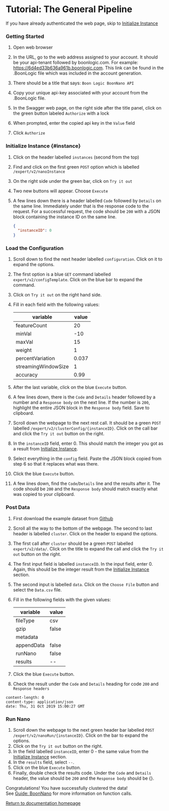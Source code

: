 # Tutorial: The General Pipeline

If you have already authenticated the web page, skip to [Initialize Instance](#instance)
### Getting Started
1. Open web browser
2. In the URL, go to the web address assigned to your account. It should be your api-tenant followed by boonlogic.com. For example: https://6d4ed33b636a961b.boonlogic.com. This link can be found in the .BoonLogic file which was included in the account generation.

3. There should be a title that says: `Boon Logic BoonNano API`
4. Copy your unique api-key associated with your account from the .BoonLogic file.
2. In the Swagger web page, on the right side after the title panel, click on the green button labeled `Authorize` with a lock
3. When prompted, enter the copied api key in the `Value` field
4. Click `Authorize`

### Initialize Instance {#instance}
1. Click on the header labelled `instances` (second from the top)
2. Find and click on the first green `POST` option which is labelled `/expert/v2/nanoInstance`
3. On the right side under the green bar, click on `Try it out`
4. Two new buttons will appear. Choose `Execute`
5. A few lines down there is a header labelled `Code` followed by `Details` on the same line. Immediately under that is the response code to the request. For a successful request, the code should be `200` with a JSON block containing the instance ID on the same line.

    ```json
    {
      "instanceID": 0
    }
    ```

### Load the Configuration
1. Scroll down to find the next header labelled `configuration`. Click on it to expand the options.
2. The first option is a blue `GET` command labelled `expert/v2/configTemplate`. Click on the blue bar to expand the command.
3. Click on `Try it out` on the right hand side.
4. Fill in each field with the following values:  

    | variable | value |
    | ---| ---|
    | featureCount | 20 |
    | minVal | -10 |
    | maxVal | 15 |
    | weight | 1 |
    | percentVariation | 0.037 |
    | streamingWindowSize | 1 |
    | accuracy | 0.99 |

5. After the last variable, click on the blue `Execute` button.
6. A few lines down, there is the `Code` and `Details` header followed by a number and a `Response body` on the next line. If the number is `200`, highlight the entire JSON block in the `Response body` field. Save to clipboard.
7. Scroll down the webpage to the next rest call. It should be a green `POST` labelled `/expert/v2/clusterConfig/{instanceID}`. Click on the call bar and click the `Try it out` button on the right.
8. In the `instanceID` field, enter 0. This should match the integer you got as a result from [Initialize Instance](#instance).
9. Select everything in the `config` field. Paste the JSON block copied from step 6 so that it replaces what was there.
10. Click the blue `Execute` button.
11. A few lines down, find the `Code`/`Details` line and the results after it. The code should be `200` and the `Response body` should match exactly what was copied to your clipboard.

### Post Data
1. First download the example dataset from [Github](https://github.com/elc73527/BoonNano_APIs/blob/master/Data.csv)
1. Scroll all the way to the bottom of the webpage. The second to last header is labelled `cluster`. Click on the header to expand the options.
2. The first call after `cluster` should be a green `POST` labelled `expert/v2/data/`. Click on the title to expand the call and click the `Try it out` button on the right.
3. The first input field is labelled `instanceID`. In the input field, enter 0. Again, this should be the integer result from the [Initialize Instance](#instance) section.
4. The second input is labelled `data`. Click on the `Choose File` button and select the `Data.csv` file.
5. Fill in the following fields with the given values:

    | variable | value |
    | --- | --- |
    | fileType | csv |
    | gzip | false |
    | metadata |  |
    | appendData | false |
    | runNano | false |
    | results | -- |

6. Click the blue `Execute` button.
7. Check the result under the `Code` and `Details` heading for code `200` and `Response headers`
```
content-length: 0
content-type: application/json
date: Thu, 31 Oct 2019 15:00:27 GMT
```

### Run Nano
1. Scroll down the webpage to the next green header bar labelled `POST` `/expert/v2/nanoRun/{instanceID}`. Click on the bar to expand the options.
2. Click on the `Try it out` button on the right.
3. In the field labelled `instanceID`, enter 0 - the same value from the [Initialize Instance](#instance) section.
4. In the `results` field, select `--`.
3. Click on the blue `Execute` button.
2. Finally, double check the results code. Under the `Code` and `Details` header, the value should be `200` and the `Response body` should be {}.

  Congratulations! You have successfully clustered the data!   
  See [Guide: BoonNano](../Guides/Guide_BoonNano.md) for more information on function calls.

[Return to documentation homepage](../Swagger_Landing_Page.md)
